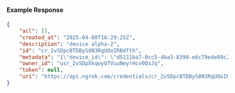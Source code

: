 <!-- Code generated for API Clients. DO NOT EDIT. -->

#### Example Response

```json
{
	"acl": [],
	"created_at": "2025-04-08T16:29:25Z",
	"description": "device alpha-2",
	"id": "cr_2vSDpcBTDByS8N3RqUOoIRBdfth",
	"metadata": "{\"device_id\": \"d5111ba7-0cc5-4ba3-8398-e6c79e4e89c2\"}",
	"owner_id": "usr_2vSDpXkqwyU7VuuNeyrHcv0QsJq",
	"token": null,
	"uri": "https://api.ngrok.com/credentials/cr_2vSDpcBTDByS8N3RqUOoIRBdfth"
}
```
